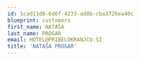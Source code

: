 ```yaml
---
id: 1cad11d0-6d6f-4233-ad0b-cba3726ea40c
blueprint: customers
first_name: NATAŠA
last_name: PROGAR
email: HOTEL@PRIBELOKRANJCU.SI
title: 'NATAŠA PROGAR'
---
```

